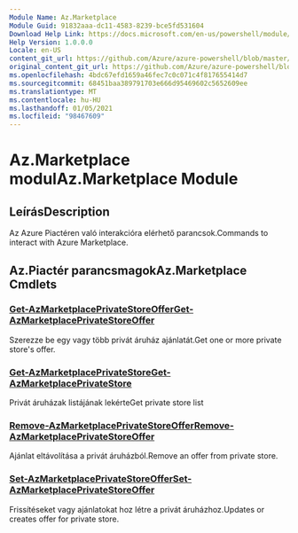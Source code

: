 ```yaml
---
Module Name: Az.Marketplace
Module Guid: 91832aaa-dc11-4583-8239-bce5fd531604
Download Help Link: https://docs.microsoft.com/en-us/powershell/module/az.marketplace
Help Version: 1.0.0.0
Locale: en-US
content_git_url: https://github.com/Azure/azure-powershell/blob/master/src/Marketplace/Marketplace/help/Az.Marketplace.md
original_content_git_url: https://github.com/Azure/azure-powershell/blob/master/src/Marketplace/Marketplace/help/Az.Marketplace.md
ms.openlocfilehash: 4bdc67efd1659a46fec7c0c071c4f817655414d7
ms.sourcegitcommit: 68451baa389791703e666d95469602c5652609ee
ms.translationtype: MT
ms.contentlocale: hu-HU
ms.lasthandoff: 01/05/2021
ms.locfileid: "98467609"
---
```

# <span data-ttu-id="18eb8-101">Az.Marketplace modul</span><span class="sxs-lookup"><span data-stu-id="18eb8-101">Az.Marketplace Module</span></span>
## <span data-ttu-id="18eb8-102">Leírás</span><span class="sxs-lookup"><span data-stu-id="18eb8-102">Description</span></span>
<span data-ttu-id="18eb8-103">Az Azure Piactéren való interakcióra elérhető parancsok.</span><span class="sxs-lookup"><span data-stu-id="18eb8-103">Commands to interact with Azure Marketplace.</span></span>

## <span data-ttu-id="18eb8-104">Az.Piactér parancsmagok</span><span class="sxs-lookup"><span data-stu-id="18eb8-104">Az.Marketplace Cmdlets</span></span>
### [<span data-ttu-id="18eb8-105">Get-AzMarketplacePrivateStoreOffer</span><span class="sxs-lookup"><span data-stu-id="18eb8-105">Get-AzMarketplacePrivateStoreOffer</span></span>](Get-AzMarketplacePrivateStoreOffer.md)
<span data-ttu-id="18eb8-106">Szerezze be egy vagy több privát áruház ajánlatát.</span><span class="sxs-lookup"><span data-stu-id="18eb8-106">Get one or more private store's offer.</span></span>

### [<span data-ttu-id="18eb8-107">Get-AzMarketplacePrivateStore</span><span class="sxs-lookup"><span data-stu-id="18eb8-107">Get-AzMarketplacePrivateStore</span></span>](Get-AzMarketplacePrivateStore.md)
<span data-ttu-id="18eb8-108">Privát áruházak listájának lekérte</span><span class="sxs-lookup"><span data-stu-id="18eb8-108">Get private store list</span></span>

### [<span data-ttu-id="18eb8-109">Remove-AzMarketplacePrivateStoreOffer</span><span class="sxs-lookup"><span data-stu-id="18eb8-109">Remove-AzMarketplacePrivateStoreOffer</span></span>](Remove-AzMarketplacePrivateStoreOffer.md)
<span data-ttu-id="18eb8-110">Ajánlat eltávolítása a privát áruházból.</span><span class="sxs-lookup"><span data-stu-id="18eb8-110">Remove an offer from private store.</span></span>

### [<span data-ttu-id="18eb8-111">Set-AzMarketplacePrivateStoreOffer</span><span class="sxs-lookup"><span data-stu-id="18eb8-111">Set-AzMarketplacePrivateStoreOffer</span></span>](Set-AzMarketplacePrivateStoreOffer.md)
<span data-ttu-id="18eb8-112">Frissítéseket vagy ajánlatokat hoz létre a privát áruházhoz.</span><span class="sxs-lookup"><span data-stu-id="18eb8-112">Updates or creates offer for private store.</span></span>

